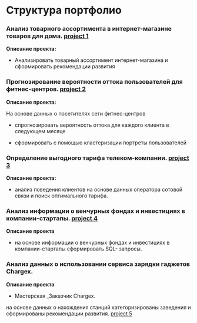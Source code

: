 # Структура портфолио

### Анализ товарного ассортимента в интернет-магазине товаров для дома. [project 1](https://github.com/Gaisenova/repository/tree/main/Project%201) 

**Описание проекта:** 

- Анализировать товарный ассортимент интернет-магазина и сформировать рекомендации развития


### Прогнозирование вероятности оттока пользователей для фитнес-центров. [project 2](https://github.com/Gaisenova/repository/tree/main/Project%202) 

**Описание проекта:**

На основе данных о посетителях сети фитнес-центров

- спрогнозировать вероятность оттока для каждого клиента в следующем месяце

- сформировать с помощью кластеризации портреты пользователей

### Определение выгодного тарифа телеком-компании. [project 3](https://github.com/Gaisenova/repository/tree/main/Project%203) 

**Описание проекта:** 

- анализ поведения клиентов на основе данных оператора сотовой связи и поиск оптимального тарифа.

### Анализ информации о венчурных фондах и инвестициях в компании-стартапы. [project 4](https://github.com/Gaisenova/repository/tree/main/Project%204) 
           
**Описание проекта**

- на основе информации о венчурных фондах и инвестициях в компании-стартапы сформировать SQL- запросы.

### Анализ данных о использовании сервиса зарядки гаджетов Chargex.

**Описание проекта**

- Мастерская _Заказчик Chargex.

 на основе данных о нахождения станций категоризированы заведения и сформированы рекомендации развития. [project 5](https://github.com/Gaisenova/repository/tree/main/Progect%205)


